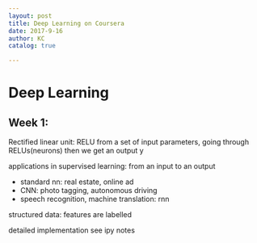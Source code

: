 ```yaml
---
layout: post
title: Deep Learning on Coursera
date: 2017-9-16
author: KC
catalog: true

---
```

# Deep Learning 
## Week 1: 
Rectified linear unit: RELU 
from a set of input parameters, going through RELUs(neurons) then we get an output y

applications in supervised learning: from an input to an output 
* standard nn: real estate, online ad
* CNN: photo tagging, autonomous driving 
* speech recognition, machine translation: rnn

structured data: features are labelled 

detailed implementation see ipy notes
